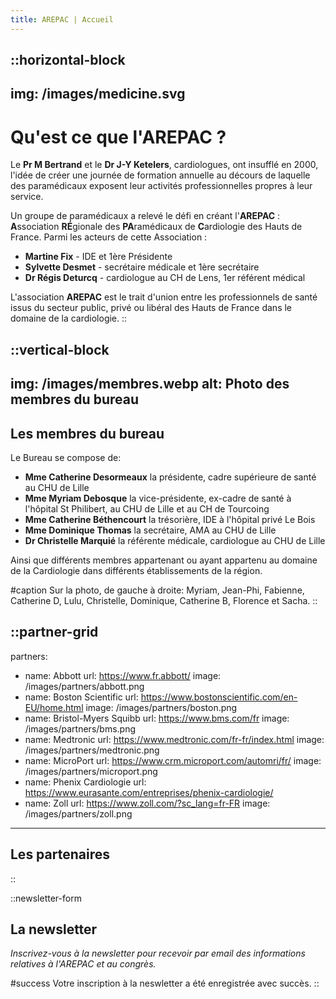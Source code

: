 ```yaml
---
title: AREPAC | Accueil
---
```


::horizontal-block
---
img: /images/medicine.svg
---
# Qu'est ce que l'AREPAC ?

Le **Pr M Bertrand** et le **Dr J-Y Ketelers**, cardiologues, ont insufflé en 2000, l'idée de créer une journée de formation annuelle au décours de laquelle des paramédicaux exposent leur activités professionnelles propres à leur service.

Un groupe de paramédicaux a relevé le défi en créant l'**AREPAC** : **A**ssociation **RÉ**gionale des **PA**ramédicaux de **C**ardiologie des Hauts de France. Parmi les acteurs de cette Association : 
  - **Martine Fix** - IDE et 1ère Présidente
  - **Sylvette Desmet** - secrétaire médicale et 1ère secrétaire
  - **Dr Régis Deturcq** - cardiologue au CH de Lens, 1er référent médical
  
L'association **AREPAC** est le trait d'union entre les professionnels de santé issus du secteur public, privé ou libéral des Hauts de France dans le domaine de la cardiologie.
::

::vertical-block
---
img: /images/membres.webp
alt: Photo des membres du bureau
---
## Les membres du bureau

Le Bureau se compose de:
  - **Mme Catherine Desormeaux** la présidente, cadre supérieure de santé au CHU de Lille
  - **Mme Myriam Debosque** la vice-présidente, ex-cadre de santé à l'hôpital St Philibert, au CHU de Lille et au CH de Tourcoing
  - **Mme Catherine Béthencourt** la trésorière, IDE à l'hôpital privé Le Bois
  - **Mme Dominique Thomas** la secrétaire, AMA au CHU de Lille
  - **Dr Christelle Marquié** la référente médicale, cardiologue au CHU de Lille

Ainsi que différents membres appartenant ou ayant appartenu au domaine de la Cardiologie dans différents établissements de la région.

#caption
Sur la photo, de gauche à droite: Myriam, Jean-Phi, Fabienne, Catherine D, Lulu, Christelle, Dominique, Catherine B, Florence et Sacha.
::

::partner-grid
---
partners:
  - name: Abbott
    url: https://www.fr.abbott/
    image: /images/partners/abbott.png
  - name: Boston Scientific
    url: https://www.bostonscientific.com/en-EU/home.html
    image: /images/partners/boston.png
  - name: Bristol-Myers Squibb
    url: https://www.bms.com/fr
    image: /images/partners/bms.png
  - name: Medtronic
    url: https://www.medtronic.com/fr-fr/index.html
    image: /images/partners/medtronic.png
  - name: MicroPort
    url: https://www.crm.microport.com/automri/fr/
    image: /images/partners/microport.png
  - name: Phenix Cardiologie
    url: https://www.eurasante.com/entreprises/phenix-cardiologie/
  - name: Zoll
    url: https://www.zoll.com/?sc_lang=fr-FR
    image: /images/partners/zoll.png
---
## Les partenaires
::

::newsletter-form
## La newsletter

_Inscrivez-vous à la newsletter pour recevoir par email des informations relatives à l'AREPAC et au congrès._

#success
Votre inscription à la neswletter a été enregistrée avec succès.
::

